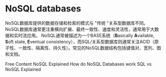 # NoSQL databases

NoSQL数据库提供的数据存储和检索的模式与 "传统 "关系型数据库不同。NoSQL数据库通常更注重横向扩展、最终一致性、速度和灵活性，通常用于大数据和实时流应用。
NoSQL通常被描述为一个BASE系统（**B**asically **A**vailable, **S**oft state, **E**ventual consistency），而SQL/关系型数据库则通常关注ACID（原子性、一致性、隔离性、持久性）。常见的NoSQL数据结构包括键值对、宽列、图和文档。

<ResourceGroupTitle>Free Content</ResourceGroupTitle>
<BadgeLink colorScheme='yellow' badgeText='Read' href='https://www.mongodb.com/nosql-explained'>NoSQL Explained</BadgeLink>
<BadgeLink badgeText='Watch' href='https://www.youtube.com/watch?v=0buKQHokLK8'>How do NoSQL Databases work</BadgeLink>
<BadgeLink badgeText='Watch' href='https://www.youtube.com/watch?v=ruz-vK8IesE'>SQL vs NoSQL Explained</BadgeLink>

